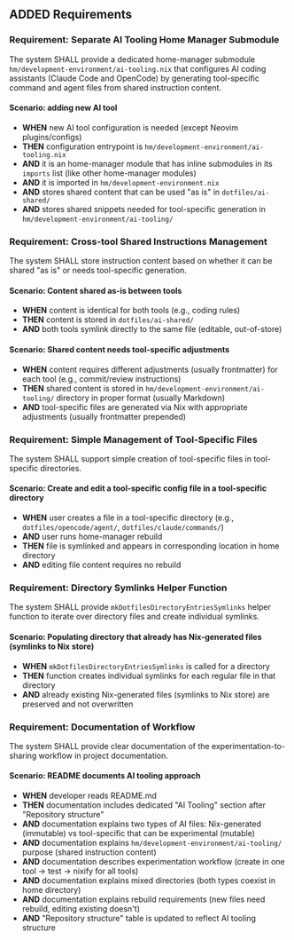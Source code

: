 ## ADDED Requirements

### Requirement: Separate AI Tooling Home Manager Submodule

The system SHALL provide a dedicated home-manager submodule `hm/development-environment/ai-tooling.nix` that configures AI coding assistants (Claude Code and OpenCode) by generating tool-specific command and agent files from shared instruction content.

#### Scenario: adding new AI tool

- **WHEN** new AI tool configuration is needed (except Neovim plugins/configs)
- **THEN** configuration entrypoint is `hm/development-environment/ai-tooling.nix`
- **AND** it is an home-manager module that has inline submodules in its `imports` list (like other home-manager modules)
- **AND** it is imported in `hm/development-environment.nix`
- **AND** stores shared content that can be used "as is" in `dotfiles/ai-shared/`
- **AND** stores shared snippets needed for tool-specific generation in `hm/development-environment/ai-tooling/`

### Requirement: Cross-tool Shared Instructions Management

The system SHALL store instruction content based on whether it can be shared "as is" or needs tool-specific generation.

#### Scenario: Content shared as-is between tools

- **WHEN** content is identical for both tools (e.g., coding rules)
- **THEN** content is stored in `dotfiles/ai-shared/`
- **AND** both tools symlink directly to the same file (editable, out-of-store)

#### Scenario: Shared content needs tool-specific adjustments

- **WHEN** content requires different adjustments (usually frontmatter) for each tool (e.g., commit/review instructions)
- **THEN** shared content is stored in `hm/development-environment/ai-tooling/` directory in proper format (usually Markdown)
- **AND** tool-specific files are generated via Nix with appropriate adjustments (usually frontmatter prepended)

### Requirement: Simple Management of Tool-Specific Files

The system SHALL support simple creation of tool-specific files in tool-specific directories.

#### Scenario: Create and edit a tool-specific config file in a tool-specific directory

- **WHEN** user creates a file in a tool-specific directory (e.g., `dotfiles/opencode/agent/`, `dotfiles/claude/commands/`)
- **AND** user runs home-manager rebuild
- **THEN** file is symlinked and appears in corresponding location in home directory
- **AND** editing file content requires no rebuild

### Requirement: Directory Symlinks Helper Function

The system SHALL provide `mkDotfilesDirectoryEntriesSymlinks` helper function to iterate over directory files and create individual symlinks.

#### Scenario: Populating directory that already has Nix-generated files (symlinks to Nix store)

- **WHEN** `mkDotfilesDirectoryEntriesSymlinks` is called for a directory
- **THEN** function creates individual symlinks for each regular file in that directory
- **AND** already existing Nix-generated files (symlinks to Nix store) are preserved and not overwritten

### Requirement: Documentation of Workflow

The system SHALL provide clear documentation of the experimentation-to-sharing workflow in project documentation.

#### Scenario: README documents AI tooling approach

- **WHEN** developer reads README.md
- **THEN** documentation includes dedicated "AI Tooling" section after "Repository structure"
- **AND** documentation explains two types of AI files: Nix-generated (immutable) vs tool-specific that can be experimental (mutable)
- **AND** documentation explains `hm/development-environment/ai-tooling/` purpose (shared instruction content)
- **AND** documentation describes experimentation workflow (create in one tool → test → nixify for all tools)
- **AND** documentation explains mixed directories (both types coexist in home directory)
- **AND** documentation explains rebuild requirements (new files need rebuild, editing existing doesn't)
- **AND** "Repository structure" table is updated to reflect AI tooling structure
